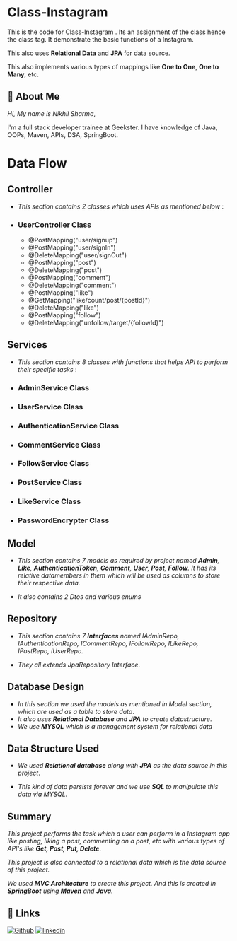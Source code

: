 # Class-Instagram


This is the code for Class-Instagram . Its an assignment of the class hence the class tag. It demonstrate the basic functions of a Instagram.

This also uses **Relational Data** and **JPA** for data source.

This also implements various types of mappings like **One to One**, **One to Many**, etc.



## 🚀 About Me
*Hi, My name is Nikhil Sharma*,

I'm a full stack developer trainee at Geekster. I have knowledge of Java, OOPs, Maven, APIs, DSA, SpringBoot.


# Data Flow

## Controller
-   *This section contains 2 classes which uses APIs as mentioned below* :

* ### UserController Class

    * @PostMapping("user/signup")
    * @PostMapping("user/signIn")
    * @DeleteMapping("user/signOut")
    * @PostMapping("post")
    * @DeleteMapping("post")
    * @PostMapping("comment")
    * @DeleteMapping("comment")
    * @PostMapping("like")
    * @GetMapping("like/count/post/{postId}")
    * @DeleteMapping("like")
    * @PostMapping("follow")
    * @DeleteMapping("unfollow/target/{followId}")

## Services
-  *This section contains 8 classes with functions that helps API to perform their specific tasks* : 


* ### AdminService Class
    
* ### UserService Class

* ### AuthenticationService Class

* ### CommentService Class

* ### FollowService Class

* ### PostService Class

* ### LikeService Class

* ### PasswordEncrypter Class

## Model
- *This section contains 7 models as required by project named **Admin**, **Like**, **AuthenticationToken**, **Comment**, **User**, **Post**, **Follow**. It has its relative datamembers in them which will be used as columns to store their respective data*.

- *It also contains 2 Dtos and various enums*

##  Repository
- *This section contains 7 **Interfaces** named IAdminRepo, IAuthenticationRepo, ICommentRepo, IFollowRepo, ILikeRepo, IPostRepo, IUserRepo.*

- *They all extends JpaRepository Interface*.


## Database Design
- *In this section we used the models as mentioned in Model section, which are used as a table to store data*.
- *It also uses **Relational Database** and **JPA** to create datastructure*.
- *We use **MYSQL** which is a management system for relational data*

## Data Structure Used

- *We used **Relational database** along with **JPA** as the data source in this project*.

- *This kind of data persists forever and we use **SQL** to manipulate this data via MYSQL.*

## Summary

*This project performs the task which a user can perform in a Instagram app like posting, liking a post, commenting on a post, etc with various types of API's like **Get, Post, Put, Delete***.

*This project is also connected to a relational data which is the data source of this project.*

*We used **MVC Architecture** to create this project. 
And this is created in **SpringBoot** using **Maven** and **Java**.*


## 🔗 Links
[![Github](https://img.shields.io/badge/Github-000?style=for-the-badge&logo=ko-fi&logoColor=white)](https://github.com/Nikhil-Sharma-CS)
[![linkedin](https://img.shields.io/badge/linkedin-0A66C2?style=for-the-badge&logo=linkedin&logoColor=white)](https://www.linkedin.com/in/nikhil-sharma-cse)
